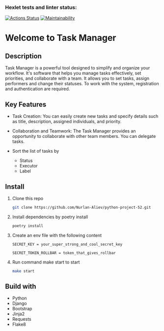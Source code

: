 ### Hexlet tests and linter status:
[![Actions Status](https://github.com/Nurlan-Aliev/python-project-52/workflows/hexlet-check/badge.svg)](https://github.com/Nurlan-Aliev/python-project-52/actions)
[![Maintainability](https://api.codeclimate.com/v1/badges/e845923d5fca1eb63da6/maintainability)](https://codeclimate.com/github/Nurlan-Aliev/python-project-52/maintainability)


# Welcome to Task Manager

## Description 
Task Manager is a powerful tool designed to simplify and organize your workflow. It's software that helps you manage tasks effectively, set priorities, and collaborate with a team.
It allows you to set tasks, assign performers and change their statuses. To work with the system, registration and authentication are required.


## Key Features 
* Task Creation: You can easily create new tasks and specify details such as title, description, assigned individuals, and priority.
* Collaboration and Teamwork: The Task Manager provides an opportunity to collaborate with other team members. You can delegate tasks.

* Sort the list of tasks by
  * Status 
  * Executor
  * Label


## Install

1. Clone this repo
    ```bash
    git clone https://github.com/Nurlan-Aliev/python-project-52.git  
    ```
   
2. Install dependencies by poetry install
   ```bash
   poetry install
   ```
  
3. Create an env file with the following content
   ```commandline
   SECRET_KEY = your_super_strong_and_cool_secret_key
   
   SECRET_TOKEN_ROLLBAR = token_that_gives_rollbar
   ```
4. Run command make start to start
   ```bash
   make start
   ```

## Build with

* Python
* Django
* Bootstrap
* Jinja2
* Requests
* Flake8
